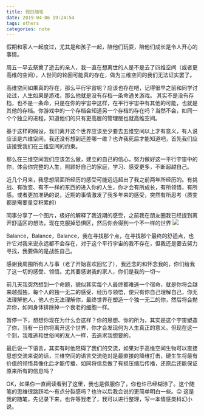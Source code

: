```yaml
---
title: 假日随笔
date: 2019-04-06 19:24:54
tags: others
categories: note
---
```


假期和家人一起度过，尤其是和孩子一起，陪他们玩耍，陪他们成长是令人开心的事情。

周五一早去祭奠了逝去的亲人，我一直在想离世的人是不是去了四维空间（或者更高维的空间），人世间的轮回可能真的存在，做为三维空间的我们无法证实罢了。

<!-- more -->

高维空间如果真的存在，那么平行宇宙呢？应该也存在吧，记得很早之前和同学讨论过，人生如果是游戏，那么他就是没有存档一条命通关游戏。
其实不是没有存档，也不是一条命，只是在你的宇宙中这样，在平行宇宙中有其他的可能，也就是其他的存档。你游戏中的一个存档会知道另一个存档的存在吗？当然不会，如同一个个独立的进程，知道他们的只有更高层的管理层也就高维空间。

基于这样的假设，我们离开这个世界应该至少要去五维空间以上才有意义，有人说应该是六维空间，我还没有想到还差哪一维？也许我死后才能知道吧，首先我们应该接受我们在三维空间的约束。

那么在三维空间我们应该怎么做，建立的自己的信心，努力做好这一平行宇宙中的你，体会你完整的人生，照顾好自己的家庭，学习、感受更多，不断超越自己。

近几个月来，我思想层面所经历的感受可能远远超出了我之前两年所经历的。有挑战、有改变、有不一样的东西的进入你的人生，你才会有所成长，有所领悟，有所感。或者更加准确的说，近期的事情激发了我多年来的感受，突然有所思考（质变都是需要量变积累的）

同事分享了一个图片，极好的解释了我近期的感受，之前我在朋友圈我已经提到离开舒适区的想法，现在克服掉恐惧区，然后你会得到一个不一样的世界
![](/images/post/20190406/zone.jpeg)

Balance，Balance，Balance，我在寻找那个点，在寻找那个最终的舒适点，也许它对我来说永远都不会存在，对于这个平行宇宙的我不存在，但我还是要去努力寻找，我要做的是战胜自己。

感谢我周围所有人与事（老了开始喜欢回忆了），我还念的和怀念我的，你们给我了这一切的感受、领悟。尤其要感谢我的家人，你们是我的一切～

前几天我突然想到一个命题，貌似其实每个人最终都难逃一个宿命，就是你将会越来越孤独，每个人的独一无二的感受、经历与领悟，使只有你自己理解自己，你无法理解他人，他人也无法理解你，最终世界在塑造一个独一无二的你，然后将会抛弃你，如同身体排除掉一个衰老的细胞一样。

暂停一下，想想你现在为什么会这样？你的思想、你的所为，其实是这个宇宙塑造了你，当有一日你将离开这个世界，你才会发现何为人生真正的意义。但现在这一个刻，我难逃和世俗间的友人一样，去追求我想要的。

最后说一下语言，其实有时他阻碍了我们的交流，如果对于高维空间生物可以直接思想交流来说的话，三维空间的语言交流绝对是最直接的降维打击，硬生生将最有价值的领悟具像化后才能传播，如同将信息做了有损压缩后传播，还原后还能保证原来所有的信息吗？

OK，如果你一直阅读看到了这里，我也是佩服你了，你也许已经糊涂了。这个随笔的思维很跳跃哈～有点分裂感吗？也许以后我会说的更简单明白一些。😛
这是我的随笔，先记录下来，也许等我老了，我可以进行整理，写一本情感类科幻小说。